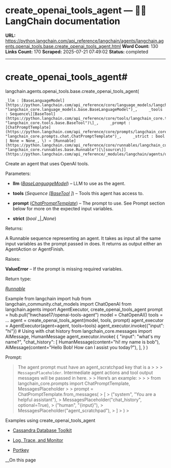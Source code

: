 # create_openai_tools_agent — 🦜🔗 LangChain  documentation

**URL:** https://python.langchain.com/api_reference/langchain/agents/langchain.agents.openai_tools.base.create_openai_tools_agent.html
**Word Count:** 130
**Links Count:** 170
**Scraped:** 2025-07-21 07:49:02
**Status:** completed

---

# create\_openai\_tools\_agent\#

langchain.agents.openai\_tools.base.create\_openai\_tools\_agent\(

    _llm : [BaseLanguageModel](https://python.langchain.com/api_reference/core/language_models/langchain_core.language_models.base.BaseLanguageModel.html#langchain_core.language_models.base.BaseLanguageModel "langchain_core.language_models.base.BaseLanguageModel")_,     _tools : Sequence\[[BaseTool](https://python.langchain.com/api_reference/core/tools/langchain_core.tools.base.BaseTool.html#langchain_core.tools.base.BaseTool "langchain_core.tools.base.BaseTool")\]_,     _prompt : [ChatPromptTemplate](https://python.langchain.com/api_reference/core/prompts/langchain_core.prompts.chat.ChatPromptTemplate.html#langchain_core.prompts.chat.ChatPromptTemplate "langchain_core.prompts.chat.ChatPromptTemplate")_,     _strict : bool | None = None_, \) → [Runnable](https://python.langchain.com/api_reference/core/runnables/langchain_core.runnables.base.Runnable.html#langchain_core.runnables.base.Runnable "langchain_core.runnables.base.Runnable")[\[source\]](https://python.langchain.com/api_reference/_modules/langchain/agents/openai_tools/base.html#create_openai_tools_agent)\#     

Create an agent that uses OpenAI tools.

Parameters:     

  * **llm** \([_BaseLanguageModel_](https://python.langchain.com/api_reference/core/language_models/langchain_core.language_models.base.BaseLanguageModel.html#langchain_core.language_models.base.BaseLanguageModel "langchain_core.language_models.base.BaseLanguageModel")\) – LLM to use as the agent.

  * **tools** \(_Sequence_ _\[_[_BaseTool_](https://python.langchain.com/api_reference/core/tools/langchain_core.tools.base.BaseTool.html#langchain_core.tools.base.BaseTool "langchain_core.tools.base.BaseTool") _\]_\) – Tools this agent has access to.

  * **prompt** \([_ChatPromptTemplate_](https://python.langchain.com/api_reference/core/prompts/langchain_core.prompts.chat.ChatPromptTemplate.html#langchain_core.prompts.chat.ChatPromptTemplate "langchain_core.prompts.chat.ChatPromptTemplate")\) – The prompt to use. See Prompt section below for more on the expected input variables.

  * **strict** \(_bool_ _|__None_\)

Returns:     

A Runnable sequence representing an agent. It takes as input all the same input variables as the prompt passed in does. It returns as output either an AgentAction or AgentFinish.

Raises:     

**ValueError** – If the prompt is missing required variables.

Return type:     

[_Runnable_](https://python.langchain.com/api_reference/core/runnables/langchain_core.runnables.base.Runnable.html#langchain_core.runnables.base.Runnable "langchain_core.runnables.base.Runnable")

Example               from langchain import hub     from langchain_community.chat_models import ChatOpenAI     from langchain.agents import AgentExecutor, create_openai_tools_agent          prompt = hub.pull("hwchase17/openai-tools-agent")     model = ChatOpenAI()     tools = ...          agent = create_openai_tools_agent(model, tools, prompt)     agent_executor = AgentExecutor(agent=agent, tools=tools)          agent_executor.invoke({"input": "hi"})          # Using with chat history     from langchain_core.messages import AIMessage, HumanMessage     agent_executor.invoke(         {             "input": "what's my name?",             "chat_history": [                 HumanMessage(content="hi! my name is bob"),                 AIMessage(content="Hello Bob! How can I assist you today?"),             ],         }     )     

Prompt:

> The agent prompt must have an agent\_scratchpad key that is a >      >  > `MessagesPlaceholder`. Intermediate agent actions and tool output messages will be passed in here. >  > Here’s an example: >      >      >     from langchain_core.prompts import ChatPromptTemplate, MessagesPlaceholder >      >     prompt = ChatPromptTemplate.from_messages( >         [ >             ("system", "You are a helpful assistant"), >             MessagesPlaceholder("chat_history", optional=True), >             ("human", "{input}"), >             MessagesPlaceholder("agent_scratchpad"), >         ] >     ) >     

Examples using create\_openai\_tools\_agent

  * [Cassandra Database Toolkit](https://python.langchain.com/docs/integrations/tools/cassandra_database/)

  * [Log, Trace, and Monitor](https://python.langchain.com/docs/integrations/providers/portkey/logging_tracing_portkey/)

  * [Portkey](https://python.langchain.com/docs/integrations/providers/portkey/index/)

__On this page